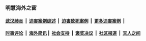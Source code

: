 
### 明慧海外之窗

####  [武汉肺炎](indexes/365.md?t=03041400) &nbsp;|&nbsp;  [迫害案例综述](indexes/328.md?t=03041400) &nbsp;|&nbsp; [迫害致死案例](indexes/277.md?t=03041400)  &nbsp;|&nbsp; [更多迫害案例](indexes/81.md?t=03041400)  &nbsp;|&nbsp; 
####  [时事评论](indexes/19.md?t=03041400) &nbsp;|&nbsp; [海外简讯](indexes/245.md?t=03041400)&nbsp;|&nbsp;  [社会支持](indexes/140.md?t=03041400) &nbsp;|&nbsp; [褒奖决议](indexes/282.md?t=03041400) &nbsp;|&nbsp; [社区报道](indexes/91.md?t=03041400)  &nbsp;|&nbsp; [天人之间](indexes/78.md?t=03041400) 

